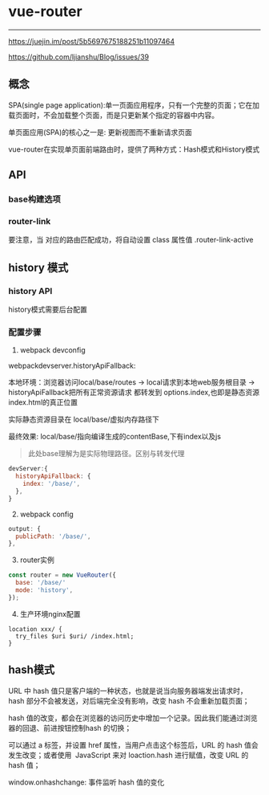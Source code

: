 # vue-router

***

<https://juejin.im/post/5b5697675188251b11097464>

<https://github.com/ljianshu/Blog/issues/39>

## 概念

SPA(single page application):单一页面应用程序，只有一个完整的页面；它在加载页面时，不会加载整个页面，而是只更新某个指定的容器中内容。

单页面应用(SPA)的核心之一是: 更新视图而不重新请求页面

vue-router在实现单页面前端路由时，提供了两种方式：Hash模式和History模式

## API

### base构建选项

### router-link

要注意，当 <router-link> 对应的路由匹配成功，将自动设置 class 属性值 .router-link-active

## history 模式

### history API

history模式需要后台配置

### 配置步骤

1. webpack devconfig

webpackdevserver.historyApiFallback:

本地环境：浏览器访问local/base/routes -> local请求到本地web服务根目录 -> historyApiFallback把所有正常资源请求 都转发到 options.index,也即是静态资源index.html的真正位置

实际静态资源目录在 local/base/虚拟内存路径下

最终效果: local/base/指向编译生成的contentBase,下有index以及js

> 此处base理解为是实际物理路径。区别与转发代理

```js
devServer:{
  historyApiFallback: {
    index: '/base/',
  },
}
```

2. webpack config

```js
output: {
  publicPath: '/base/',
},
```

3. router实例

```js
const router = new VueRouter({
  base: '/base/'
  mode: 'history',
});
```

4. 生产环境nginx配置

```
location xxx/ {
  try_files $uri $uri/ /index.html;
}
```

## hash模式

URL 中 hash 值只是客户端的一种状态，也就是说当向服务器端发出请求时，hash 部分不会被发送，对后端完全没有影响，改变 hash 不会重新加载页面；

hash 值的改变，都会在浏览器的访问历史中增加一个记录。因此我们能通过浏览器的回退、前进按钮控制hash 的切换；

可以通过 a 标签，并设置 href 属性，当用户点击这个标签后，URL 的 hash 值会发生改变；或者使用  JavaScript 来对 loaction.hash 进行赋值，改变 URL 的 hash 值；

window.onhashchange: 事件监听 hash 值的变化
